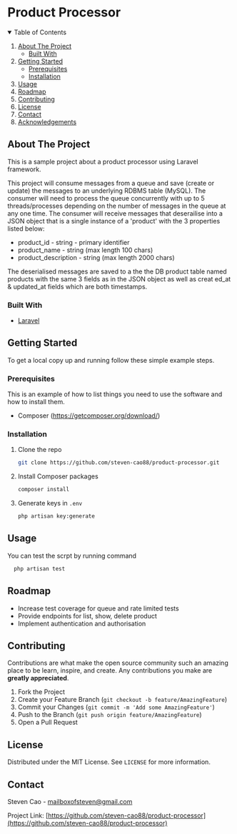 # Product Processor

<!-- TABLE OF CONTENTS -->
<details open="open">
  <summary>Table of Contents</summary>
  <ol>
    <li>
      <a href="#about-the-project">About The Project</a>
      <ul>
        <li><a href="#built-with">Built With</a></li>
      </ul>
    </li>
    <li>
      <a href="#getting-started">Getting Started</a>
      <ul>
        <li><a href="#prerequisites">Prerequisites</a></li>
        <li><a href="#installation">Installation</a></li>
      </ul>
    </li>
    <li><a href="#usage">Usage</a></li>
    <li><a href="#roadmap">Roadmap</a></li>
    <li><a href="#contributing">Contributing</a></li>
    <li><a href="#license">License</a></li>
    <li><a href="#contact">Contact</a></li>
    <li><a href="#acknowledgements">Acknowledgements</a></li>
  </ol>
</details>



<!-- ABOUT THE PROJECT -->
## About The Project

This is a sample project about a product processor using Laravel framework.

This project will consume messages from a queue and save (create or update) the messages to an underlying RDBMS table (MySQL). The consumer will need to process the queue concurrently with up to 5 threads/processes depending on
the number of messages in the queue at any one time. The consumer will receive messages that deserailise into a JSON object that is a single instance of a 'product' with the 3 properties listed below:
* product_id - string - primary identifier
* product_name - string (max length 100 chars)
* product_description - string (max length 2000 chars)

The deserialised messages are saved to a the the DB product table named products with the same 3 fields as in the JSON object as well as creat
ed_at & updated_at fields which are both timestamps.

### Built With

* [Laravel](https://laravel.com)



<!-- GETTING STARTED -->
## Getting Started

To get a local copy up and running follow these simple example steps.

### Prerequisites

This is an example of how to list things you need to use the software and how to install them.
* Composer (https://getcomposer.org/download/)

### Installation

1. Clone the repo
   ```sh
   git clone https://github.com/steven-cao88/product-processor.git
   ```
2. Install Composer packages
   ```sh
   composer install
   ```
3. Generate keys in `.env`
   ```sh
   php artisan key:generate
   ```



<!-- USAGE EXAMPLES -->
## Usage

You can test the scrpt by running command

 ```sh
   php artisan test
   ```

<!-- ROADMAP -->
## Roadmap

* Increase test coverage for queue and rate limited tests
* Provide endpoints for list, show, delete product
* Implement authentication and authorisation



<!-- CONTRIBUTING -->
## Contributing

Contributions are what make the open source community such an amazing place to be learn, inspire, and create. Any contributions you make are **greatly appreciated**.

1. Fork the Project
2. Create your Feature Branch (`git checkout -b feature/AmazingFeature`)
3. Commit your Changes (`git commit -m 'Add some AmazingFeature'`)
4. Push to the Branch (`git push origin feature/AmazingFeature`)
5. Open a Pull Request



<!-- LICENSE -->
## License

Distributed under the MIT License. See `LICENSE` for more information.



<!-- CONTACT -->
## Contact

Steven Cao - mailboxofsteven@gmail.com

Project Link: [https://github.com/steven-cao88/product-processor](https://github.com/steven-cao88/product-processor)